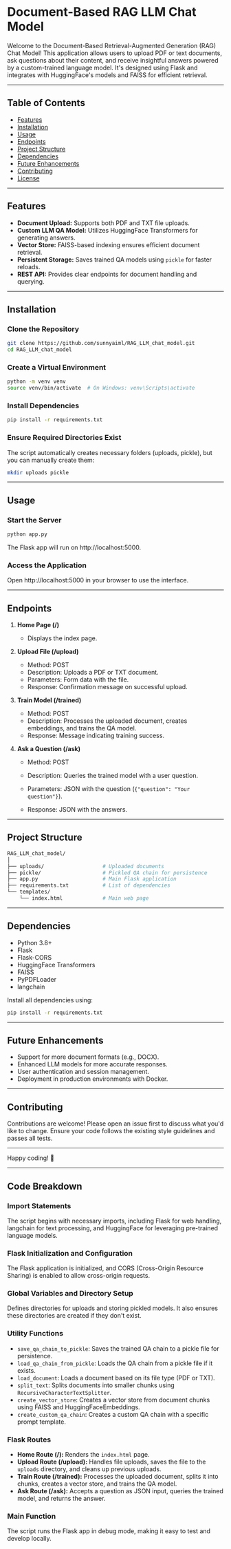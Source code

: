 
# Document-Based RAG LLM Chat Model

Welcome to the Document-Based Retrieval-Augmented Generation (RAG) Chat Model! This application allows users to upload PDF or text documents, ask questions about their content, and receive insightful answers powered by a custom-trained language model. It's designed using Flask and integrates with HuggingFace's models and FAISS for efficient retrieval.

---

## Table of Contents

- [Features](#features)
- [Installation](#installation)
- [Usage](#usage)
- [Endpoints](#endpoints)
- [Project Structure](#project-structure)
- [Dependencies](#dependencies)
- [Future Enhancements](#future-enhancements)
- [Contributing](#contributing)
- [License](#license)

---

## Features

- **Document Upload:** Supports both PDF and TXT file uploads.
- **Custom LLM QA Model:** Utilizes HuggingFace Transformers for generating answers.
- **Vector Store:** FAISS-based indexing ensures efficient document retrieval.
- **Persistent Storage:** Saves trained QA models using `pickle` for faster reloads.
- **REST API:** Provides clear endpoints for document handling and querying.

---

## Installation

### Clone the Repository

```bash
git clone https://github.com/sunnyaiml/RAG_LLM_chat_model.git
cd RAG_LLM_chat_model
```

### Create a Virtual Environment

```bash
python -m venv venv
source venv/bin/activate  # On Windows: venv\Scripts\activate
```

### Install Dependencies

```bash
pip install -r requirements.txt
```

### Ensure Required Directories Exist

The script automatically creates necessary folders (uploads, pickle), but you can manually create them:

```bash
mkdir uploads pickle
```

---

## Usage

### Start the Server

```bash
python app.py
```

The Flask app will run on http://localhost:5000.

### Access the Application

Open http://localhost:5000 in your browser to use the interface.

---

## Endpoints

1. **Home Page (/)**
   - Displays the index page.

2. **Upload File (/upload)**
   - Method: POST
   - Description: Uploads a PDF or TXT document.
   - Parameters: Form data with the file.
   - Response: Confirmation message on successful upload.

3. **Train Model (/trained)**
   - Method: POST
   - Description: Processes the uploaded document, creates embeddings, and trains the QA model.
   - Response: Message indicating training success.

4. **Ask a Question (/ask)**
   - Method: POST
   - Description: Queries the trained model with a user question.
   - Parameters: JSON with the question (`{"question": "Your question"}`).

   - Response: JSON with the answers.

---

## Project Structure

```bash
RAG_LLM_chat_model/
│
├── uploads/                   # Uploaded documents
├── pickle/                    # Pickled QA chain for persistence
├── app.py                     # Main Flask application
├── requirements.txt           # List of dependencies
└── templates/
    └── index.html             # Main web page
```

---

## Dependencies

- Python 3.8+
- Flask
- Flask-CORS
- HuggingFace Transformers
- FAISS
- PyPDFLoader
- langchain

Install all dependencies using:

```bash
pip install -r requirements.txt
```

---

## Future Enhancements

- Support for more document formats (e.g., DOCX).
- Enhanced LLM models for more accurate responses.
- User authentication and session management.
- Deployment in production environments with Docker.

---

## Contributing

Contributions are welcome! Please open an issue first to discuss what you'd like to change. Ensure your code follows the existing style guidelines and passes all tests.

---

Happy coding! 🚀

---

## Code Breakdown

### Import Statements

The script begins with necessary imports, including Flask for web handling, langchain for text processing, and HuggingFace for leveraging pre-trained language models.

### Flask Initialization and Configuration

The Flask application is initialized, and CORS (Cross-Origin Resource Sharing) is enabled to allow cross-origin requests.

### Global Variables and Directory Setup

Defines directories for uploads and storing pickled models. It also ensures these directories are created if they don't exist.

### Utility Functions

- `save_qa_chain_to_pickle`: Saves the trained QA chain to a pickle file for persistence.
- `load_qa_chain_from_pickle`: Loads the QA chain from a pickle file if it exists.
- `load_document`: Loads a document based on its file type (PDF or TXT).
- `split_text`: Splits documents into smaller chunks using `RecursiveCharacterTextSplitter`.
- `create_vector_store`: Creates a vector store from document chunks using FAISS and HuggingFaceEmbeddings.
- `create_custom_qa_chain`: Creates a custom QA chain with a specific prompt template.

### Flask Routes

- **Home Route (/):** Renders the `index.html` page.
- **Upload Route (/upload):** Handles file uploads, saves the file to the `uploads` directory, and cleans up previous uploads.
- **Train Route (/trained):** Processes the uploaded document, splits it into chunks, creates a vector store, and trains the QA model.
- **Ask Route (/ask):** Accepts a question as JSON input, queries the trained model, and returns the answer.

### Main Function

The script runs the Flask app in debug mode, making it easy to test and develop locally.
